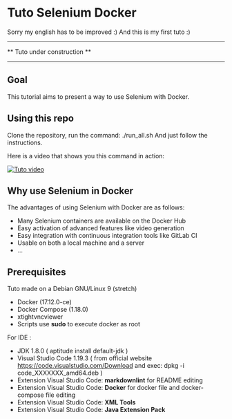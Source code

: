 # Tuto Selenium Docker

Sorry my english has to be improved :)
And this is my first tuto :)

*****************************
** Tuto under construction **
*****************************

## Goal

This tutorial aims to present a way to use Selenium with Docker.

## Using this repo

Clone the repository, run the command: ./run_all.sh
And just follow the instructions.

Here is a video that shows you this command in action:

[![Tuto video](https://img.youtube.com/vi/5TeBtSf5kSQ/0.jpg)](https://www.youtube.com/watch?v=5TeBtSf5kSQ)

## Why use Selenium in Docker

The advantages of using Selenium with Docker are as follows:

* Many Selenium containers are available on the Docker Hub
* Easy activation of advanced features like video generation
* Easy integration with continuous integration tools like GitLab CI
* Usable on both a local machine and a server
* ...

## Prerequisites

Tuto made on a Debian GNU/Linux 9 (stretch)

* Docker (17.12.0-ce)
* Docker Compose (1.18.0)
* xtightvncviewer
* Scripts use **sudo** to execute docker as root

For IDE :

* JDK 1.8.0 ( aptitude install default-jdk )
* Visual Studio Code 1.19.3 ( from official website <https://code.visualstudio.com/Download> and exec: dpkg -i code_XXXXXXX_amd64.deb )
* Extension Visual Studio Code: **markdownlint** for README editing
* Extension Visual Studio Code: **Docker** for docker file and docker-compose file editing
* Extension Visual Studio Code: **XML Tools**
* Extension Visual Studio Code: **Java Extension Pack**
